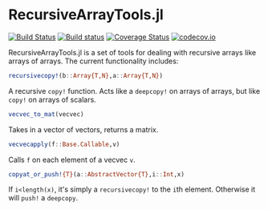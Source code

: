 # RecursiveArrayTools.jl

[![Build Status](https://travis-ci.org/JuliaDiffEq/RecursiveArrayTools.jl.svg?branch=master)](https://travis-ci.org/ChrisRackauckas/RecursiveArrayTools.jl)
[![Build status](https://ci.appveyor.com/api/projects/status/esjxtbl5lv9vun1j?svg=true)](https://ci.appveyor.com/project/ChrisRackauckas/recursivearraytools-jl)
[![Coverage Status](https://coveralls.io/repos/ChrisRackauckas/RecursiveArrayTools.jl/badge.svg?branch=master&service=github)](https://coveralls.io/github/ChrisRackauckas/RecursiveArrayTools.jl?branch=master)
[![codecov.io](http://codecov.io/github/ChrisRackauckas/RecursiveArrayTools.jl/coverage.svg?branch=master)](http://codecov.io/github/ChrisRackauckas/RecursiveArrayTools.jl?branch=master)

RecursiveArrayTools.jl is a set of tools for dealing with recursive arrays like
arrays of arrays. The current functionality includes:

```julia
recursivecopy!(b::Array{T,N},a::Array{T,N})
```

A recursive `copy!` function. Acts like a `deepcopy!` on arrays of arrays, but
like `copy!` on arrays of scalars.

```julia
vecvec_to_mat(vecvec)
```

Takes in a vector of vectors, returns a matrix.

```julia
vecvecapply(f::Base.Callable,v)
```

Calls `f` on each element of a vecvec `v`.

```julia
copyat_or_push!{T}(a::AbstractVector{T},i::Int,x)
```

If `i<length(x)`, it's simply a `recursivecopy!` to the `i`th element. Otherwise it will
`push!` a `deepcopy`.
